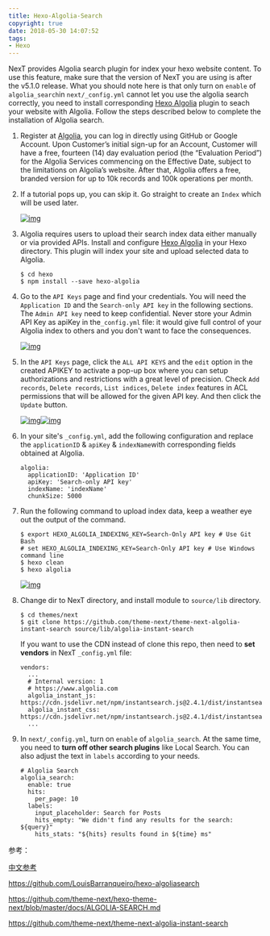 ```yaml
---
title: Hexo-Algolia-Search
copyright: true
date: 2018-05-30 14:07:52
tags:
- Hexo
---
```


NexT provides Algolia search plugin for index your hexo website content. To use this feature, make sure that the version of NexT you are using is after the v5.1.0 release. What you should note here is that only turn on `enable` of `algolia_search`in `next/_config.yml` cannot let you use the algolia search correctly, you need to install corresponding [Hexo Algolia](https://github.com/oncletom/hexo-algolia) plugin to seach your website with Algolia. Follow the steps described below to complete the installation of Algolia search.

1. Register at [Algolia](https://www.algolia.com/), you can log in directly using GitHub or Google Account. Upon Customer’s initial sign-up for an Account, Customer will have a free, fourteen (14) day evaluation period (the “Evaluation Period”) for the Algolia Services commencing on the Effective Date, subject to the limitations on Algolia’s website. After that, Algolia offers a free, branded version for up to 10k records and 100k operations per month.

2. If a tutorial pops up, you can skip it. Go straight to create an `Index` which will be used later.

   [![img](https://camo.githubusercontent.com/244ac146bf644651ed0f6341b85d6aa23e0aea73/687474703a2f2f7468656d652d6e6578742e696973736e616e2e636f6d2f75706c6f6164732f616c676f6c69612f616c676f6c69612d737465702d322e706e67)](https://camo.githubusercontent.com/244ac146bf644651ed0f6341b85d6aa23e0aea73/687474703a2f2f7468656d652d6e6578742e696973736e616e2e636f6d2f75706c6f6164732f616c676f6c69612f616c676f6c69612d737465702d322e706e67)

3. Algolia requires users to upload their search index data either manually or via provided APIs. Install and configure [Hexo Algolia](https://github.com/oncletom/hexo-algolia) in your Hexo directory. This plugin will index your site and upload selected data to Algolia.

   ```
   $ cd hexo
   $ npm install --save hexo-algolia
   ```

4. Go to the `API Keys` page and find your credentials. You will need the `Application ID` and the `Search-only API key` in the following sections. The `Admin API key` need to keep confidential. Never store your Admin API Key as apiKey in the`_config.yml` file: it would give full control of your Algolia index to others and you don't want to face the consequences.

   [![img](https://user-images.githubusercontent.com/8521181/35479066-64e35aec-0428-11e8-91f9-1ec3afa45c5c.png)](https://user-images.githubusercontent.com/8521181/35479066-64e35aec-0428-11e8-91f9-1ec3afa45c5c.png)

5. In the `API Keys` page, click the `ALL API KEYS` and the `edit` option in the created APIKEY to activate a pop-up box where you can setup authorizations and restrictions with a great level of precision. Check `Add records`, `Delete records`, `List indices`, `Delete index` features in ACL permissions that will be allowed for the given API key. And then click the `Update` button.

   [![img](https://user-images.githubusercontent.com/8521181/35479064-611aa0b4-0428-11e8-85a1-cfb449b486ec.png)](https://user-images.githubusercontent.com/8521181/35479064-611aa0b4-0428-11e8-85a1-cfb449b486ec.png)[![img](https://user-images.githubusercontent.com/8521181/35479084-d4f7ac02-0428-11e8-95a6-c4e3b1bef47b.png)](https://user-images.githubusercontent.com/8521181/35479084-d4f7ac02-0428-11e8-95a6-c4e3b1bef47b.png)

6. In your site's `_config.yml`, add the following configuration and replace the `applicationID` & `apiKey` & `indexName`with corresponding fields obtained at Algolia.

   ```
   algolia:
     applicationID: 'Application ID'
     apiKey: 'Search-only API key'
     indexName: 'indexName'
     chunkSize: 5000
   ```

7. Run the following command to upload index data, keep a weather eye out the output of the command.

   ```
   $ export HEXO_ALGOLIA_INDEXING_KEY=Search-Only API key # Use Git Bash
   # set HEXO_ALGOLIA_INDEXING_KEY=Search-Only API key # Use Windows command line
   $ hexo clean
   $ hexo algolia
   ```

   [![img](https://camo.githubusercontent.com/747791b2da3308ee2a7fc18c664da9dc9d0e6f5f/687474703a2f2f7468656d652d6e6578742e696973736e616e2e636f6d2f75706c6f6164732f616c676f6c69612f616c676f6c69612d737465702d342e706e67)](https://camo.githubusercontent.com/747791b2da3308ee2a7fc18c664da9dc9d0e6f5f/687474703a2f2f7468656d652d6e6578742e696973736e616e2e636f6d2f75706c6f6164732f616c676f6c69612f616c676f6c69612d737465702d342e706e67)

8. Change dir to NexT directory, and install module to `source/lib` directory.

   ```
   $ cd themes/next
   $ git clone https://github.com/theme-next/theme-next-algolia-instant-search source/lib/algolia-instant-search
   ```

   If you want to use the CDN instead of clone this repo, then need to **set vendors** in NexT `_config.yml` file:

   ```
   vendors:
     ...
     # Internal version: 1
     # https://www.algolia.com
     algolia_instant_js: https://cdn.jsdelivr.net/npm/instantsearch.js@2.4.1/dist/instantsearch.js
     algolia_instant_css: https://cdn.jsdelivr.net/npm/instantsearch.js@2.4.1/dist/instantsearch.min.css
     ...
   ```

9. In `next/_config.yml`, turn on `enable` of `algolia_search`. At the same time, you need to **turn off other search plugins** like Local Search. You can also adjust the text in `labels` according to your needs.

   ```
   # Algolia Search
   algolia_search:
     enable: true
     hits:
       per_page: 10
     labels:
       input_placeholder: Search for Posts
       hits_empty: "We didn't find any results for the search: ${query}"
       hits_stats: "${hits} results found in ${time} ms"
   ```

参考：

[中文参考](http://theme-next.iissnan.com/third-party-services.html#search-system)

https://github.com/LouisBarranqueiro/hexo-algoliasearch

https://github.com/theme-next/hexo-theme-next/blob/master/docs/ALGOLIA-SEARCH.md

https://github.com/theme-next/theme-next-algolia-instant-search